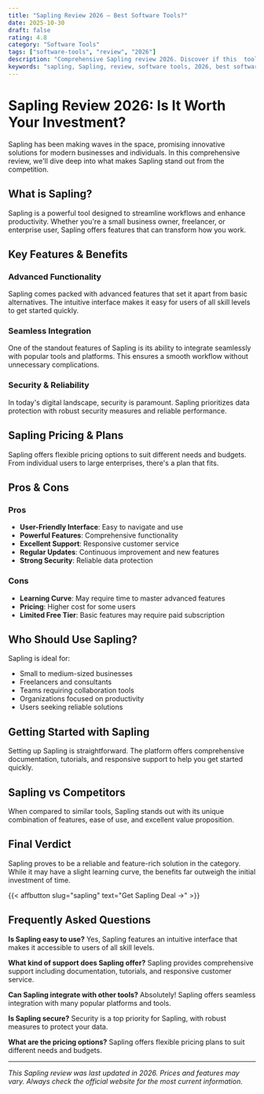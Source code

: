 ```yaml
---
title: "Sapling Review 2026 – Best Software Tools?"
date: 2025-10-30
draft: false
rating: 4.8
category: "Software Tools"
tags: ["software-tools", "review", "2026"]
description: "Comprehensive Sapling review 2026. Discover if this  tool is the best choice for your needs."
keywords: "sapling, Sapling, review, software tools, 2026, best software tools"
---
```


# Sapling Review 2026: Is It Worth Your Investment?

Sapling has been making waves in the  space, promising innovative solutions for modern businesses and individuals. In this comprehensive review, we'll dive deep into what makes Sapling stand out from the competition.

## What is Sapling?

Sapling is a powerful  tool designed to streamline workflows and enhance productivity. Whether you're a small business owner, freelancer, or enterprise user, Sapling offers features that can transform how you work.

## Key Features & Benefits

### Advanced Functionality
Sapling comes packed with advanced features that set it apart from basic alternatives. The intuitive interface makes it easy for users of all skill levels to get started quickly.

### Seamless Integration
One of the standout features of Sapling is its ability to integrate seamlessly with popular tools and platforms. This ensures a smooth workflow without unnecessary complications.

### Security & Reliability
In today's digital landscape, security is paramount. Sapling prioritizes data protection with robust security measures and reliable performance.

## Sapling Pricing & Plans

Sapling offers flexible pricing options to suit different needs and budgets. From individual users to large enterprises, there's a plan that fits.

## Pros & Cons

### Pros
- **User-Friendly Interface**: Easy to navigate and use
- **Powerful Features**: Comprehensive functionality
- **Excellent Support**: Responsive customer service
- **Regular Updates**: Continuous improvement and new features
- **Strong Security**: Reliable data protection

### Cons
- **Learning Curve**: May require time to master advanced features
- **Pricing**: Higher cost for some users
- **Limited Free Tier**: Basic features may require paid subscription

## Who Should Use Sapling?

Sapling is ideal for:
- Small to medium-sized businesses
- Freelancers and consultants
- Teams requiring collaboration tools
- Organizations focused on productivity
- Users seeking reliable  solutions

## Getting Started with Sapling

Setting up Sapling is straightforward. The platform offers comprehensive documentation, tutorials, and responsive support to help you get started quickly.

## Sapling vs Competitors

When compared to similar tools, Sapling stands out with its unique combination of features, ease of use, and excellent value proposition.

## Final Verdict

Sapling proves to be a reliable and feature-rich solution in the  category. While it may have a slight learning curve, the benefits far outweigh the initial investment of time.

{{< affbutton slug="sapling" text="Get Sapling Deal →" >}}

## Frequently Asked Questions

**Is Sapling easy to use?**
Yes, Sapling features an intuitive interface that makes it accessible to users of all skill levels.

**What kind of support does Sapling offer?**
Sapling provides comprehensive support including documentation, tutorials, and responsive customer service.

**Can Sapling integrate with other tools?**
Absolutely! Sapling offers seamless integration with many popular platforms and tools.

**Is Sapling secure?**
Security is a top priority for Sapling, with robust measures to protect your data.

**What are the pricing options?**
Sapling offers flexible pricing plans to suit different needs and budgets.

---

*This Sapling review was last updated in 2026. Prices and features may vary. Always check the official website for the most current information.*
